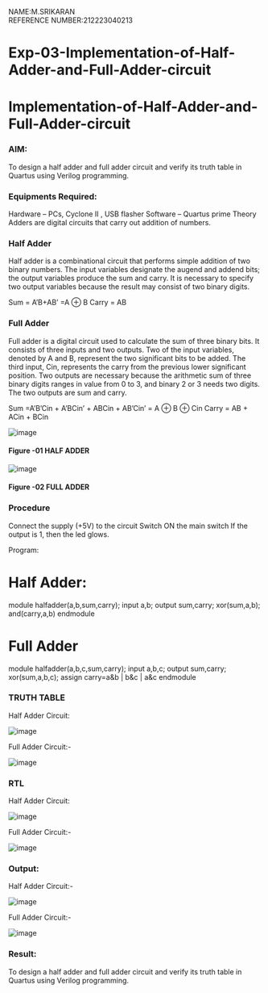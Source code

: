 NAME:M.SRIKARAN<br>
REFERENCE NUMBER:212223040213
# Exp-03-Implementation-of-Half-Adder-and-Full-Adder-circuit

# Implementation-of-Half-Adder-and-Full-Adder-circuit
### AIM:
To design a half adder and full adder circuit and verify its truth table in Quartus using Verilog programming.

### Equipments Required:
Hardware – PCs, Cyclone II , USB flasher
Software – Quartus prime
Theory
Adders are digital circuits that carry out addition of numbers.

### Half Adder
Half adder is a combinational circuit that performs simple addition of two binary numbers. The input variables designate the augend and addend bits; the output variables produce the sum and carry. It is necessary to specify two output variables because the result may consist of two binary digits.

Sum = A’B+AB’ =A ⊕ B Carry = AB

### Full Adder
Full adder is a digital circuit used to calculate the sum of three binary bits. It consists of three inputs and two outputs. Two of the input variables, denoted by A and B, represent the two significant bits to be added. The third input, Cin, represents the carry from the previous lower significant position. Two outputs are necessary because the arithmetic sum of three binary digits ranges in value from 0 to 3, and binary 2 or 3 needs two digits. The two outputs are sum and carry.

Sum =A’B’Cin + A’BCin’ + ABCin + AB’Cin’ = A ⊕ B ⊕ Cin Carry = AB + ACin + BCin

![image](https://github.com/Sunilkumar074/Exp-02-Implementation-of-Half-Adder-and-Full-Adder-circuit/assets/152241049/5237cf20-6396-41bb-9599-207b6b42d432)

#### Figure -01 HALF ADDER 

![image](https://github.com/Sunilkumar074/Exp-02-Implementation-of-Half-Adder-and-Full-Adder-circuit/assets/152241049/f69fcd6b-f89f-4ef1-be3c-488ecd00a719)

#### Figure -02 FULL ADDER 

### Procedure

Connect the supply (+5V) to the circuit
Switch ON the main switch
If the output is 1, then the led glows. 

Program:
# Half Adder:


module halfadder(a,b,sum,carry);
input a,b;
output sum,carry;
xor(sum,a,b);
and(carry,a,b)
endmodule



# Full Adder


module halfadder(a,b,c,sum,carry);
input a,b,c;
output sum,carry;
xor(sum,a,b,c);
assign carry=a&b | b&c | a&c
endmodule



### TRUTH TABLE 
Half Adder Circuit:

![image](https://github.com/Sunilkumar074/Exp-02-Implementation-of-Half-Adder-and-Full-Adder-circuit/assets/152241049/58992e7c-acf0-4e30-9b8c-2465b4270c6b)

Full Adder Circuit:-

![image](https://github.com/Sunilkumar074/Exp-02-Implementation-of-Half-Adder-and-Full-Adder-circuit/assets/152241049/c7b91088-20be-4377-8813-fbdde4c1a788)

### RTL
Half Adder Circuit:

![image](https://github.com/Sunilkumar074/Exp-02-Implementation-of-Half-Adder-and-Full-Adder-circuit/assets/152241049/4510eea1-5e1a-49a8-bb45-f970ccb0b2e0)

Full Adder Circuit:-

![image](https://github.com/Sunilkumar074/Exp-02-Implementation-of-Half-Adder-and-Full-Adder-circuit/assets/152241049/30eafaea-6737-49b8-b903-9f958755aeb2)

### Output:
Half Adder Circuit:-

![image](https://github.com/Sunilkumar074/Exp-02-Implementation-of-Half-Adder-and-Full-Adder-circuit/assets/152241049/14b1d92a-1f20-475e-aa68-3ff3b5e36d05)

Full Adder Circuit:-

![image](https://github.com/Sunilkumar074/Exp-02-Implementation-of-Half-Adder-and-Full-Adder-circuit/assets/152241049/ee3cb279-37dc-4679-8e15-6f4e73b54808)

### Result:
To design a half adder and full adder circuit and verify its truth table in Quartus using Verilog programming.
